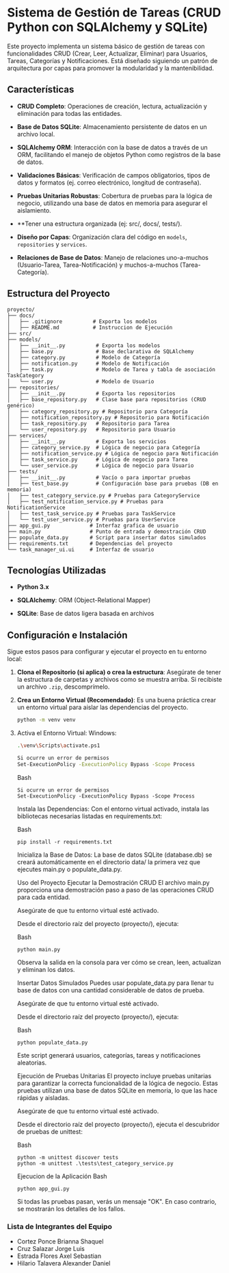 # Sistema de Gestión de Tareas (CRUD Python con SQLAlchemy y SQLite)

Este proyecto implementa un sistema básico de gestión de tareas con funcionalidades CRUD (Crear, Leer, Actualizar, Eliminar) para Usuarios, Tareas, Categorías y Notificaciones. Está diseñado siguiendo un patrón de arquitectura por capas para promover la modularidad y la mantenibilidad.

## Características

* **CRUD Completo**: Operaciones de creación, lectura, actualización y eliminación para todas las entidades.

* **Base de Datos SQLite**: Almacenamiento persistente de datos en un archivo local.

* **SQLAlchemy ORM**: Interacción con la base de datos a través de un ORM, facilitando el manejo de objetos Python como registros de la base de datos.

* **Validaciones Básicas**: Verificación de campos obligatorios, tipos de datos y formatos (ej. correo electrónico, longitud de contraseña).

* **Pruebas Unitarias Robustas**: Cobertura de pruebas para la lógica de negocio, utilizando una base de datos en memoria para asegurar el aislamiento.
  
* **Tener una estructura organizada (ej: src/, docs/, tests/).

* **Diseño por Capas**: Organización clara del código en `models`, `repositories` y `services`.

* **Relaciones de Base de Datos**: Manejo de relaciones uno-a-muchos (Usuario-Tarea, Tarea-Notificación) y muchos-a-muchos (Tarea-Categoría).

## Estructura del Proyecto

```
proyecto/
├── docs/
│   ├── .gitignore          # Exporta los modelos
│   ├── README.md           # Instruccion de Ejecución
├── src/
├── models/
│   ├── __init__.py          # Exporta los modelos
│   ├── base.py              # Base declarativa de SQLAlchemy
│   ├── category.py          # Modelo de Categoría
│   ├── notification.py      # Modelo de Notificación
│   ├── task.py              # Modelo de Tarea y tabla de asociación TaskCategory
│   └── user.py              # Modelo de Usuario
├── repositories/
│   ├── __init__.py          # Exporta los repositorios
│   ├── base_repository.py   # Clase base para repositorios (CRUD genérico)
│   ├── category_repository.py # Repositorio para Categoría
│   ├── notification_repository.py # Repositorio para Notificación
│   ├── task_repository.py   # Repositorio para Tarea
│   └── user_repository.py   # Repositorio para Usuario
├── services/
│   ├── __init__.py          # Exporta los servicios
│   ├── category_service.py  # Lógica de negocio para Categoría
│   ├── notification_service.py # Lógica de negocio para Notificación
│   ├── task_service.py      # Lógica de negocio para Tarea
│   └── user_service.py      # Lógica de negocio para Usuario
├── tests/
│   ├── __init__.py          # Vacío o para importar pruebas
│   ├── test_base.py         # Configuración base para pruebas (DB en memoria)
│   ├── test_category_service.py # Pruebas para CategoryService
│   ├── test_notification_service.py # Pruebas para NotificationService
│   ├── test_task_service.py # Pruebas para TaskService
│   └── test_user_service.py # Pruebas para UserService
├── app_gui.py             # Interfaz grafica de usuario
├── main.py                # Punto de entrada y demostración CRUD
├── populate_data.py       # Script para insertar datos simulados
├── requirements.txt       # Dependencias del proyecto
└── task_manager_ui.ui     # Interfaz de usuario
```

## Tecnologías Utilizadas

* **Python 3.x**

* **SQLAlchemy**: ORM (Object-Relational Mapper)

* **SQLite**: Base de datos ligera basada en archivos

## Configuración e Instalación

Sigue estos pasos para configurar y ejecutar el proyecto en tu entorno local:

1. **Clona el Repositorio (si aplica) o crea la estructura**:
   Asegúrate de tener la estructura de carpetas y archivos como se muestra arriba. Si recibiste un archivo `.zip`, descomprímelo.

2. **Crea un Entorno Virtual (Recomendado)**:
   Es una buena práctica crear un entorno virtual para aislar las dependencias del proyecto.

   ```bash
   python -m venv venv
3. Activa el Entorno Virtual:
    Windows:

    ```Bash
    .\venv\Scripts\activate.ps1

    Si ocurre un error de permisos
    Set-ExecutionPolicy -ExecutionPolicy Bypass -Scope Process
    
    ```
    Bash
    ```
    Si ocurre un error de permisos
    Set-ExecutionPolicy -ExecutionPolicy Bypass -Scope Process
    ```
    Instala las Dependencias:
    Con el entorno virtual activado, instala las bibliotecas necesarias listadas en requirements.txt:

    Bash
    ```
    pip install -r requirements.txt
    ```
    Inicializa la Base de Datos:
    La base de datos SQLite (database.db) se creará automáticamente en el directorio data/ la primera vez que ejecutes main.py o populate_data.py.

    Uso del Proyecto
    Ejecutar la Demostración CRUD
    El archivo main.py proporciona una demostración paso a paso de las operaciones CRUD para cada entidad.

    Asegúrate de que tu entorno virtual esté activado.

    Desde el directorio raíz del proyecto (proyecto/), ejecuta:

    Bash
    ```
    python main.py
    ```
    Observa la salida en la consola para ver cómo se crean, leen, actualizan y eliminan los datos.

    Insertar Datos Simulados
    Puedes usar populate_data.py para llenar tu base de datos con una cantidad considerable de datos de prueba.

    Asegúrate de que tu entorno virtual esté activado.

    Desde el directorio raíz del proyecto (proyecto/), ejecuta:

    Bash
    ```
    python populate_data.py
    ```
    Este script generará usuarios, categorías, tareas y notificaciones aleatorias.

    Ejecución de Pruebas Unitarias
    El proyecto incluye pruebas unitarias para garantizar la correcta funcionalidad de la lógica de negocio. Estas pruebas utilizan una base de datos SQLite en memoria, lo que las hace rápidas y aisladas.

    Asegúrate de que tu entorno virtual esté activado.

    Desde el directorio raíz del proyecto (proyecto/), ejecuta el descubridor de pruebas de unittest:

    Bash
    ```
    python -m unittest discover tests
    python -m unittest .\tests\test_category_service.py
    ```
    Ejecucion de la Aplicación
    Bash
    ```
    python app_gui.py
    ```
    Si todas las pruebas pasan, verás un mensaje "OK". En caso contrario, se mostrarán los detalles de los fallos.

### Lista de Integrantes del Equipo
- Cortez Ponce Brianna Shaquel
- Cruz Salazar Jorge Luis
- Estrada Flores Axel Sebastian
- Hilario Talavera Alexander Daniel






